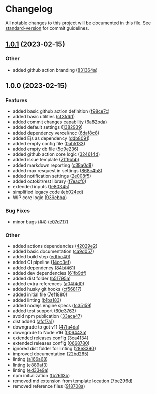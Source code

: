 # Changelog

All notable changes to this project will be documented in this file. See [standard-version](https://github.com/conventional-changelog/standard-version) for commit guidelines.

## [1.0.1](https://github.com/ossf/scorecard-monitor/compare/v1.0.0...v1.0.1) (2023-02-15)

### Other

* added github action branding  ([831364a](https://github.com/ossf/scorecard-monitor/commits/831364aaf4654af1bbc4747fcbc414539b9d7a74))

## 1.0.0 (2023-02-15)

### Features

* added basic github action definition ([f98ce7c](https://github.com/ossf/scorecard-monitor/commits/f98ce7c0affd8559f37e5fbf2f9a2c3e30242eca))
* added basic utilities ([cf3fdb1](https://github.com/ossf/scorecard-monitor/commits/cf3fdb12bd1d8fcdd387d1a9c8a73fc20dcb1c50))
* added commit changes capability ([6a82bda](https://github.com/ossf/scorecard-monitor/commits/6a82bda3f82787caf58e6ca3cd65002943b36484))
* added default settings ([1382939](https://github.com/ossf/scorecard-monitor/commits/138293900da4c9b7b9ee9ed7158df420c218e243))
* added dependency vercel/ncc ([6daf8c8](https://github.com/ossf/scorecard-monitor/commits/6daf8c85e37e89833cc388cfa525658056bc4e12))
* added Ejs as dependency ([ddb8091](https://github.com/ossf/scorecard-monitor/commits/ddb8091243ae905f3e57374de72a7374d5cf00b2))
* added empty config file ([0ab5133](https://github.com/ossf/scorecard-monitor/commits/0ab51330c188a6e2e19e8c1705f95e8ec6a9b357))
* added empty db file ([5d9e236](https://github.com/ossf/scorecard-monitor/commits/5d9e236327ddc4fe9a9819e3280d9738010f14d8))
* added github action core logic ([324614d](https://github.com/ossf/scorecard-monitor/commits/324614d184fbbf02b034825cf46fb413b8318cfd))
* added issue template ([71f9bbb](https://github.com/ossf/scorecard-monitor/commits/71f9bbb2901d471c8014495a7e8b885d97ac23f7))
* added markdown reporting ([c38a0d8](https://github.com/ossf/scorecard-monitor/commits/c38a0d85806d24f82713a94cd7119308d53cef14))
* added max resquest in settings ([868c4b8](https://github.com/ossf/scorecard-monitor/commits/868c4b86e575e9d4d1356ca9b5a6359b2e03f92a))
* added notification settings ([2e008f5](https://github.com/ossf/scorecard-monitor/commits/2e008f5e50724b414c6b6c2a71dd58fcb10ad0cd))
* added octokit/rest library ([f7eacf0](https://github.com/ossf/scorecard-monitor/commits/f7eacf08cba8034723fd539d90a674de36c250a6))
* extended inputs ([1e80345](https://github.com/ossf/scorecard-monitor/commits/1e80345be1777b7db25952af3d1081af93141a03))
* simplified legacy code ([eb024ed](https://github.com/ossf/scorecard-monitor/commits/eb024ed84e505433bb89098c65140e43b5784e7c))
* WIP core logic ([939ebba](https://github.com/ossf/scorecard-monitor/commits/939ebba0c1d773237366620cefd77e2a54afff09))

### Bug Fixes

* minor bugs ([#4](https://github.com/ossf/scorecard-monitor/issues/4)) ([e07d7f7](https://github.com/ossf/scorecard-monitor/commits/e07d7f7dd38efa5caaf64d0c548752f2ae54ed45))

### Other

* added actions dependencies ([42029e2](https://github.com/ossf/scorecard-monitor/commits/42029e2788dfae7ad0b2ffd9011b085d46b10416))
* added basic documentation ([ca9d057](https://github.com/ossf/scorecard-monitor/commits/ca9d0574a6189c0244abc2fa1951f2f3fb0ca265))
* added build step  ([edfbc40](https://github.com/ossf/scorecard-monitor/commits/edfbc40e1c79bb3317e54f3b1265d762df1bf248))
* added CI pipeline ([14cc3ef](https://github.com/ossf/scorecard-monitor/commits/14cc3ef72671b56fc196639319ef1727af7b5f8b))
* added dependency ([84bf461](https://github.com/ossf/scorecard-monitor/commits/84bf4617d82095b9c11b58ed528cd0e1b19679d7))
* added dev dependencies ([61fb9df](https://github.com/ossf/scorecard-monitor/commits/61fb9dfdb9f58ec422c917c0fe7be82cea8cbed7))
* added dist folder ([b51795a](https://github.com/ossf/scorecard-monitor/commits/b51795a3eb45c7ed30854d42c0f71baf2e800f98))
* added extra references ([a04f4d0](https://github.com/ossf/scorecard-monitor/commits/a04f4d0b7d3acdee274d9dc7f7eb7ba9cdd728b4))
* added husky git hooks ([cf56817](https://github.com/ossf/scorecard-monitor/commits/cf568176151265c092051ce11de5fdbbeaa822ee))
* added initial file ([7ef1880](https://github.com/ossf/scorecard-monitor/commits/7ef18801e6ef662e8b345bcf1afb7272843eec93))
* added linting ([b1ba183](https://github.com/ossf/scorecard-monitor/commits/b1ba1837c9b79d133cd8eae18779eb95706b4bb1))
* added nodejs engine specs ([fc35159](https://github.com/ossf/scorecard-monitor/commits/fc351595aeb23903ea54406d91f8c41b0d1601c8))
* added test support ([60c3763](https://github.com/ossf/scorecard-monitor/commits/60c3763c9e9ce21708e0345e941536e5b94a24d0))
* avoid npm publication ([33aca47](https://github.com/ossf/scorecard-monitor/commits/33aca4797de7acb581b37ae3885e64ca33d7dadd))
* dist added ([afcf7a1](https://github.com/ossf/scorecard-monitor/commits/afcf7a1898698eb4aa5be176dbffb58cd92c68cb))
* downgrade to got v11 ([47fa4da](https://github.com/ossf/scorecard-monitor/commits/47fa4dab2892369999a824dfde018361942efbcd))
* downgrade to Node v16 ([006443a](https://github.com/ossf/scorecard-monitor/commits/006443a765e291856bce17e6def903a22d26f7d9))
* extended releases config ([3ca4134](https://github.com/ossf/scorecard-monitor/commits/3ca4134c7682bc12cb95b0fe7c698caf16514af2))
* extended releases config ([0668780](https://github.com/ossf/scorecard-monitor/commits/06687803ea166c19c13a2cfe9259ba4d051943d0))
* ignored dist folder for linting ([28e8390](https://github.com/ossf/scorecard-monitor/commits/28e83905706f9a0de7b11655a0e5fbf9271d98e2))
* improved documentation ([22bd265](https://github.com/ossf/scorecard-monitor/commits/22bd265c0374c79d8334d36f9be5ee88b744439c))
* linting ([a166a68](https://github.com/ossf/scorecard-monitor/commits/a166a682889bcc757ff6ab9f330eae3c8b546132))
* linting ([e889af3](https://github.com/ossf/scorecard-monitor/commits/e889af3c39fdf3cc3c8d74819442ea043d6a4291))
* linting ([ed33e9a](https://github.com/ossf/scorecard-monitor/commits/ed33e9afe096a156e9e7ff9580c037f945b1d613))
* npm initialization ([fb2613b](https://github.com/ossf/scorecard-monitor/commits/fb2613b272128f4151ea8eb57f2b3aa310df514b))
* removed md extension from template location ([7be296d](https://github.com/ossf/scorecard-monitor/commits/7be296d134fc436c9c2b151149ce4a6a58483570))
* removed reference files ([918708a](https://github.com/ossf/scorecard-monitor/commits/918708a98feff0054ad7d68f17ae534a8cb354bd))
